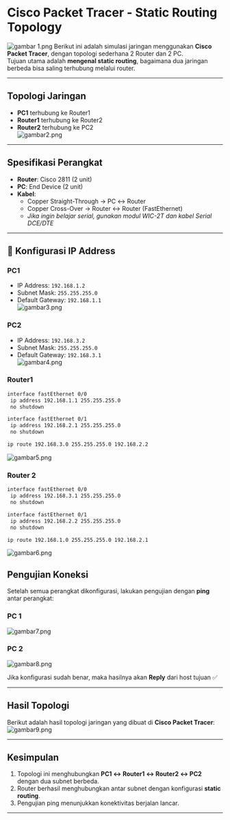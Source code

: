 #  Cisco Packet Tracer - Static Routing Topology
![gambar 1.png](images/gambar%201.png)
Berikut ini adalah simulasi jaringan menggunakan **Cisco Packet Tracer**, dengan topologi sederhana 2 Router dan 2 PC.  
Tujuan utama adalah **mengenal static routing**, bagaimana dua jaringan berbeda bisa saling terhubung melalui router.

---

##  Topologi Jaringan
- **PC1** terhubung ke Router1  
- **Router1** terhubung ke Router2  
- **Router2** terhubung ke PC2  
![gambar2.png](images/gambar2.png)
---

##  Spesifikasi Perangkat

- **Router**: Cisco 2811 (2 unit)  
- **PC**: End Device (2 unit)  
- **Kabel**:  
  - Copper Straight-Through → PC ↔ Router  
  - Copper Cross-Over → Router ↔ Router (FastEthernet)  
  - *Jika ingin belajar serial, gunakan modul WIC-2T dan kabel Serial DCE/DTE*  

---

## 🔧 Konfigurasi IP Address

### PC1
- IP Address: `192.168.1.2`  
- Subnet Mask: `255.255.255.0`  
- Default Gateway: `192.168.1.1`  
![gambar3.png](images/gambar3.png)
### PC2
- IP Address: `192.168.3.2`  
- Subnet Mask: `255.255.255.0`  
- Default Gateway: `192.168.3.1`  
![gambar4.png](images/gambar4.png)
### Router1
```bash
interface fastEthernet 0/0
 ip address 192.168.1.1 255.255.255.0
 no shutdown

interface fastEthernet 0/1
 ip address 192.168.2.1 255.255.255.0
 no shutdown

ip route 192.168.3.0 255.255.255.0 192.168.2.2

```
![gambar5.png](images/gambar5.png)
### Router 2
```bash
interface fastEthernet 0/0
 ip address 192.168.3.1 255.255.255.0
 no shutdown

interface fastEthernet 0/1
 ip address 192.168.2.2 255.255.255.0
 no shutdown

ip route 192.168.1.0 255.255.255.0 192.168.2.1
```
![gambar6.png](images/gambar6.png)

##  Pengujian Koneksi

Setelah semua perangkat dikonfigurasi, lakukan pengujian dengan **ping** antar perangkat:
### PC 1
![gambar7.png](images/gambar7.png)

### PC 2
![gambar8.png](images/gambar8.png)


Jika konfigurasi sudah benar, maka hasilnya akan **Reply** dari host tujuan ✅

---

##  Hasil Topologi

Berikut adalah hasil topologi jaringan yang dibuat di **Cisco Packet Tracer**:
![gambar9.png](images/gambar9.png)


---

##  Kesimpulan

1. Topologi ini menghubungkan **PC1 ↔ Router1 ↔ Router2 ↔ PC2** dengan dua subnet berbeda.  
2. Router berhasil menghubungkan antar subnet dengan konfigurasi **static routing**.  
3. Pengujian ping menunjukkan konektivitas berjalan lancar.  

---


